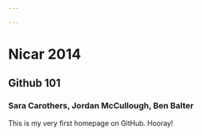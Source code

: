 ```yaml
---

---
```


# Nicar 2014
## Github 101
### Sara Carothers, Jordan McCullough, Ben Balter

This is my very first homepage on GitHub. Hooray!
